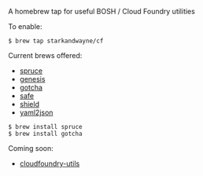 A homebrew tap for useful BOSH / Cloud Foundry utilities

To enable:

```
$ brew tap starkandwayne/cf
```

Current brews offered:

- [spruce](https://github.com/geofffranks/spruce)
- [genesis](https://github.com/starkandwayne/genesis)
- [gotcha](https://github.com/starkandwayne/gotcha)
- [safe](https://github.com/starkandwayne/safe)
- [shield](https://github.com/starkandwayne/shield)
- [yaml2json](https://github.com/bronze1man/go-yaml2json)

```
$ brew install spruce
$ brew install gotcha
```

Coming soon:
- [cloudfoundry-utils](https://github.com/starkandwayne/cloudfoundry-utils)
